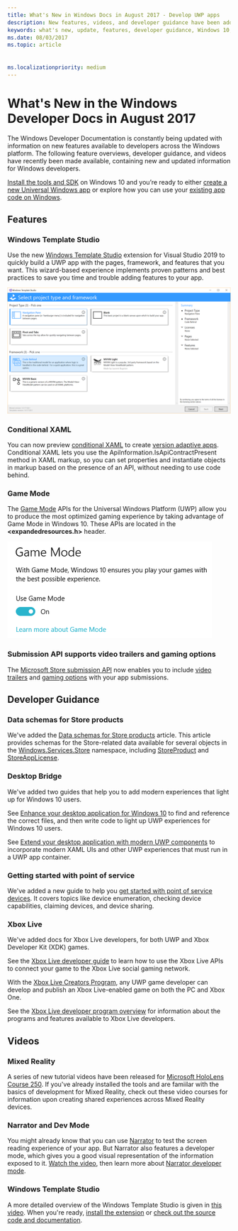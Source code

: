 ```yaml
---
title: What's New in Windows Docs in August 2017 - Develop UWP apps
description: New features, videos, and developer guidance have been added to the Windows 10 developer documentation for August 2017
keywords: what's new, update, features, developer guidance, Windows 10, 1708
ms.date: 08/03/2017
ms.topic: article


ms.localizationpriority: medium
---
```

# What's New in the Windows Developer Docs in August 2017

The Windows Developer Documentation is constantly being updated with information on new features available to developers across the Windows platform. The following feature overviews, developer guidance, and videos have recently been made available, containing new and updated information for Windows developers.

[Install the tools and SDK](https://developer.microsoft.com/windows/downloads#_blank) on Windows 10 and you’re ready to either [create a new Universal Windows app](../get-started/your-first-app.md) or explore how you can use your [existing app code on Windows](../porting/index.md).

## Features

### Windows Template Studio

Use the new [Windows Template Studio](https://marketplace.visualstudio.com/items?itemName=WASTeamAccount.WindowsTemplateStudio) extension for Visual Studio 2019 to quickly build a UWP app with the pages, framework, and features that you want. This wizard-based experience implements proven patterns and best practices to save you time and trouble adding features to your app.

![Windows Template Studio](images/template-studio.png)

### Conditional XAML

You can now preview [conditional XAML](../debug-test-perf/conditional-xaml.md) to create [version adaptive apps](../debug-test-perf/version-adaptive-apps.md). Conditional XAML lets you use the ApiInformation.IsApiContractPresent method in XAML markup, so you can set properties and instantiate objects in markup based on the presence of an API, without needing to use code behind.

### Game Mode

The [Game Mode](/previous-versions/windows/desktop/gamemode/game-mode-portal) APIs for the Universal Windows Platform (UWP) allow you to produce the most optimized gaming experience by taking advantage of Game Mode in Windows 10. These APIs are located in the **&lt;expandedresources.h&gt;** header.

![Game Mode](images/game-mode.png)

### Submission API supports video trailers and gaming options

The [Microsoft Store submission API](../monetize/create-and-manage-submissions-using-windows-store-services.md) now enables you to include [video trailers](../monetize/manage-app-submissions.md#trailer-object) and [gaming options](../monetize/manage-app-submissions.md#gaming-options-object) with your app submissions.


## Developer Guidance

### Data schemas for Store products

We've added the [Data schemas for Store products](../monetize/data-schemas-for-store-products.md) article. This article provides schemas for the Store-related data available for several objects in the [Windows.Services.Store](/uwp/api/windows.services.store) namespace, including [StoreProduct](/uwp/api/windows.services.store.storeproduct) and [StoreAppLicense](/uwp/api/windows.services.store.storeapplicense).

### Desktop Bridge

We've added two guides that help you to add modern experiences that light up for Windows 10 users.

See [Enhance your desktop application for Windows 10](/windows/apps/desktop/modernize/desktop-to-uwp-enhance) to find and reference the correct files, and then write code to light up UWP experiences for Windows 10 users.  

See [Extend your desktop application with modern UWP components](/windows/apps/desktop/modernize/desktop-to-uwp-extend) to incorporate modern XAML UIs and other UWP experiences that must run in a UWP app container.

### Getting started with point of service

We've added a new guide to help you [get started with point of service devices](../devices-sensors/pos-get-started.md). It covers topics like device enumeration, checking device capabilities, claiming devices, and device sharing. 

### Xbox Live

We've added docs for Xbox Live developers, for both UWP and Xbox Developer Kit (XDK) games.

See the [Xbox Live developer guide](//gaming/xbox-live/index) to learn how to use the Xbox Live APIs to connect your game to the Xbox Live social gaming network.

With the [Xbox Live Creators Program](//gaming/xbox-live/get-started-with-creators/get-started-with-xbox-live-creators), any UWP game developer can develop and publish an Xbox Live-enabled game on both the PC and Xbox One.

See the [Xbox Live developer program overview](//gaming/xbox-live/developer-program-overview) for information about the programs and features available to Xbox Live developers.

## Videos

### Mixed Reality

A series of new tutorial videos have been released for [Microsoft HoloLens Course 250](https://developer.microsoft.com/windows/mixed-reality/mixed_reality_250). If you've already installed the tools and are famiilar with the basics of development for Mixed Reality, check out these video courses for information upon creating shared experiences across Mixed Reality devices.

### Narrator and Dev Mode

You might already know that you can use [Narrator](https://support.microsoft.com/help/22798/windows-10-complete-guide-to-narrator) to test the screen reading experience of your app. But Narrator also features a developer mode, which gives you a good visual representation of the information exposed to it. [Watch the video](https://channel9.msdn.com/Blogs/One-Dev-Minute/Using-Narrator-and-Dev-Mode), then learn more about [Narrator developer mode](https://channel9.msdn.com/Blogs/One-Dev-Minute/Using-Narrator-and-Dev-Mode).

### Windows Template Studio

A more detailed overview of the Windows Template Studio is given in [this video](https://channel9.msdn.com/Blogs/One-Dev-Minute/Getting-Started-with-Windows-Template-Studio). When you're ready, [install the extension](https://marketplace.visualstudio.com/items?itemName=WASTeamAccount.WindowsTemplateStudio) or [check out the source code and documentation](https://marketplace.visualstudio.com/items?itemName=WASTeamAccount.WindowsTemplateStudio).
